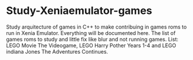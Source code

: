 # Study-Xeniaemulator-games
Study arquitecture of games in C++ to make contribuing in games roms to run in Xenia Emulator. Everything will be documented here.
The list of games roms to study and little fix like blur and not running games.
List: LEGO Movie The Videogame, LEGO Harry Pother Years 1-4 and LEGO indiana Jones The Adventures Continues.
